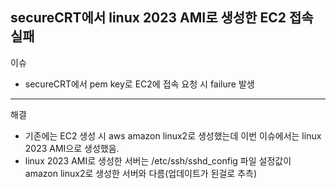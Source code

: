 ## secureCRT에서 linux 2023 AMI로 생성한 EC2 접속 실패
이슈
- secureCRT에서 pem key로 EC2에 접속 요청 시 failure 발생
---
해결
- 기존에는 EC2 생성 시 aws amazon linux2로 생성했는데 이번 이슈에서는 linux 2023 AMI으로 생성했음.
- linux 2023 AMI로 생성한 서버는 /etc/ssh/sshd_config 파일 설정값이 amazon linux2로 생성한 서버와 다름(업데이트가 된걸로 추측)